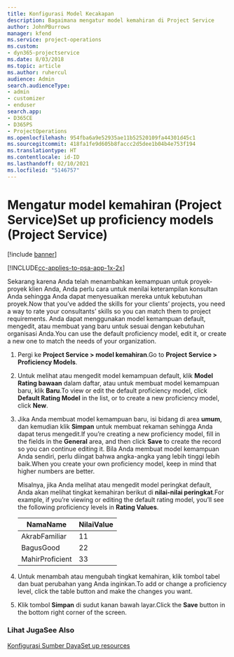 ```yaml
---
title: Konfigurasi Model Kecakapan
description: Bagaimana mengatur model kemahiran di Project Service
author: JohnPBurrows
manager: kfend
ms.service: project-operations
ms.custom:
- dyn365-projectservice
ms.date: 8/03/2018
ms.topic: article
ms.author: ruhercul
audience: Admin
search.audienceType:
- admin
- customizer
- enduser
search.app:
- D365CE
- D365PS
- ProjectOperations
ms.openlocfilehash: 954fba6a9e52935ae11b52520109fa44301d45c1
ms.sourcegitcommit: 418fa1fe9d605b8faccc2d5dee1b04b4e753f194
ms.translationtype: HT
ms.contentlocale: id-ID
ms.lasthandoff: 02/10/2021
ms.locfileid: "5146757"
---
```

# <a name="set-up-proficiency-models-project-service"></a><span data-ttu-id="fc0c3-103">Mengatur model kemahiran (Project Service)</span><span class="sxs-lookup"><span data-stu-id="fc0c3-103">Set up proficiency models (Project Service)</span></span>

[!include [banner](../includes/psa-now-project-operations.md)]

[!INCLUDE[cc-applies-to-psa-app-1x-2x](../includes/cc-applies-to-psa-app-1x-2x.md)]

<span data-ttu-id="fc0c3-104">Sekarang karena Anda telah menambahkan kemampuan untuk proyek-proyek klien Anda, Anda perlu cara untuk menilai keterampilan konsultan Anda sehingga Anda dapat menyesuaikan mereka untuk kebutuhan proyek.</span><span class="sxs-lookup"><span data-stu-id="fc0c3-104">Now that you’ve added the skills for your clients’ projects, you need a way to rate your consultants’ skills so you can match them to project requirements.</span></span> <span data-ttu-id="fc0c3-105">Anda dapat menggunakan model kemampuan default, mengedit, atau membuat yang baru untuk sesuai dengan kebutuhan organisasi Anda.</span><span class="sxs-lookup"><span data-stu-id="fc0c3-105">You can use the default proficiency model, edit it, or create a new one to match the needs of your organization.</span></span>  
  
1.  <span data-ttu-id="fc0c3-106">Pergi ke **Project Service > model kemahiran**.</span><span class="sxs-lookup"><span data-stu-id="fc0c3-106">Go to **Project Service > Proficiency Models**.</span></span>  
  
2.  <span data-ttu-id="fc0c3-107">Untuk melihat atau mengedit model kemampuan default, klik **Model Rating bawaan** dalam daftar, atau untuk membuat model kemampuan baru, klik **Baru**.</span><span class="sxs-lookup"><span data-stu-id="fc0c3-107">To view or edit the default proficiency model, click **Default Rating Model** in the list, or to create a new proficiency model, click **New**.</span></span>  
  
3.  <span data-ttu-id="fc0c3-108">Jika Anda membuat model kemampuan baru, isi bidang di area **umum**, dan kemudian klik **Simpan** untuk membuat rekaman sehingga Anda dapat terus mengedit.</span><span class="sxs-lookup"><span data-stu-id="fc0c3-108">If you’re creating a new proficiency model, fill in the fields in the **General** area, and then click **Save** to create the record so you can continue editing it.</span></span> <span data-ttu-id="fc0c3-109">Bila Anda membuat model kemampuan Anda sendiri, perlu diingat bahwa angka-angka yang lebih tinggi lebih baik.</span><span class="sxs-lookup"><span data-stu-id="fc0c3-109">When you create your own proficiency model, keep in mind that higher numbers are better.</span></span>  
  
     <span data-ttu-id="fc0c3-110">Misalnya, jika Anda melihat atau mengedit model peringkat default, Anda akan melihat tingkat kemahiran berikut di **nilai-nilai peringkat**.</span><span class="sxs-lookup"><span data-stu-id="fc0c3-110">For example, if you’re viewing or editing the default rating model, you’ll see the following proficiency levels in **Rating Values**.</span></span>  
  
    |<span data-ttu-id="fc0c3-111">Nama</span><span class="sxs-lookup"><span data-stu-id="fc0c3-111">Name</span></span>|<span data-ttu-id="fc0c3-112">Nilai</span><span class="sxs-lookup"><span data-stu-id="fc0c3-112">Value</span></span>|  
    |----------|-----------|  
    |<span data-ttu-id="fc0c3-113">Akrab</span><span class="sxs-lookup"><span data-stu-id="fc0c3-113">Familiar</span></span>|<span data-ttu-id="fc0c3-114">1</span><span class="sxs-lookup"><span data-stu-id="fc0c3-114">1</span></span>|  
    |<span data-ttu-id="fc0c3-115">Bagus</span><span class="sxs-lookup"><span data-stu-id="fc0c3-115">Good</span></span>|<span data-ttu-id="fc0c3-116">2</span><span class="sxs-lookup"><span data-stu-id="fc0c3-116">2</span></span>|  
    |<span data-ttu-id="fc0c3-117">Mahir</span><span class="sxs-lookup"><span data-stu-id="fc0c3-117">Proficient</span></span>|<span data-ttu-id="fc0c3-118">3</span><span class="sxs-lookup"><span data-stu-id="fc0c3-118">3</span></span>|  
  
4.  <span data-ttu-id="fc0c3-119">Untuk menambah atau mengubah tingkat kemahiran, klik tombol tabel dan buat perubahan yang Anda inginkan.</span><span class="sxs-lookup"><span data-stu-id="fc0c3-119">To add or change a proficiency level, click the table button and make the changes you want.</span></span>  
  
5.  <span data-ttu-id="fc0c3-120">Klik tombol **Simpan** di sudut kanan bawah layar.</span><span class="sxs-lookup"><span data-stu-id="fc0c3-120">Click the **Save** button in the bottom right corner of the screen.</span></span>  
  
### <a name="see-also"></a><span data-ttu-id="fc0c3-121">Lihat Juga</span><span class="sxs-lookup"><span data-stu-id="fc0c3-121">See Also</span></span>  
 [<span data-ttu-id="fc0c3-122">Konfigurasi Sumber Daya</span><span class="sxs-lookup"><span data-stu-id="fc0c3-122">Set up resources</span></span>](../psa/set-up-resources.md)
